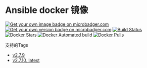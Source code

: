 # Ansible docker 镜像

[![Get your own image badge on microbadger.com](https://images.microbadger.com/badges/image/daixijun1990/ansible.svg)](https://microbadger.com/images/daixijun1990/ansible "Get your own image badge on microbadger.com")
[![Get your own version badge on microbadger.com](https://images.microbadger.com/badges/version/daixijun1990/ansible.svg)](https://microbadger.com/images/daixijun1990/ansible "Get your own version badge on microbadger.com")
[![Build Status](https://travis-ci.org/daixijun/docker-ansible.svg?branch=master)](https://travis-ci.org/daixijun/docker-ansible)
[![Docker Stars](https://img.shields.io/docker/stars/daixijun1990/ansible.svg?style=flat)](https://hub.docker.com/r/daixijun1990/ansible/)
[![Docker Automated build](https://img.shields.io/docker/automated/daixijun1990/ansible.svg?style=flat)](https://img.shields.io/docker/automated/daixijun1990/ansible.svg?style=flat "Docker Automated build")
[![Docker Pulls](https://img.shields.io/docker/pulls/daixijun1990/ansible.svg)](https://img.shields.io/docker/pulls/daixijun1990/ansible.svg "Docker Pulls")

支持的Tags

* [v2.7.9](https://github.com/daixijun/docker-ansible/releases/tag/v2.7.9)
* [v2.7.10, latest](https://github.com/daixijun/docker-ansible/releases/tag/v2.7.10)
